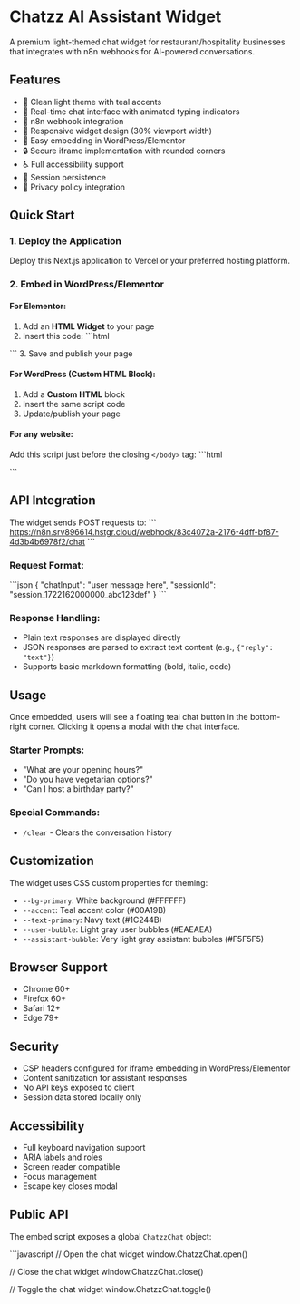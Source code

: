 # Chatzz AI Assistant Widget

A premium light-themed chat widget for restaurant/hospitality businesses that integrates with n8n webhooks for AI-powered conversations.

## Features

- 🎨 Clean light theme with teal accents
- 💬 Real-time chat interface with animated typing indicators
- 🔗 n8n webhook integration
- 📱 Responsive widget design (30% viewport width)
- 🎯 Easy embedding in WordPress/Elementor
- 🔒 Secure iframe implementation with rounded corners
- ♿ Full accessibility support
- 💾 Session persistence
- 🔐 Privacy policy integration

## Quick Start

### 1. Deploy the Application

Deploy this Next.js application to Vercel or your preferred hosting platform.

### 2. Embed in WordPress/Elementor

#### For Elementor:
1. Add an **HTML Widget** to your page
2. Insert this code:
\`\`\`html
<script src="https://YOUR-DOMAIN.vercel.app/embed.js" defer></script>
\`\`\`
3. Save and publish your page

#### For WordPress (Custom HTML Block):
1. Add a **Custom HTML** block
2. Insert the same script code
3. Update/publish your page

#### For any website:
Add this script just before the closing `</body>` tag:
\`\`\`html
<script src="https://YOUR-DOMAIN.vercel.app/embed.js" defer></script>
\`\`\`

## API Integration

The widget sends POST requests to:
\`\`\`
https://n8n.srv896614.hstgr.cloud/webhook/83c4072a-2176-4dff-bf87-4d3b4b6978f2/chat
\`\`\`

### Request Format:
\`\`\`json
{
  "chatInput": "user message here",
  "sessionId": "session_1722162000000_abc123def"
}
\`\`\`

### Response Handling:
- Plain text responses are displayed directly
- JSON responses are parsed to extract text content (e.g., `{"reply": "text"}`)
- Supports basic markdown formatting (bold, italic, code)

## Usage

Once embedded, users will see a floating teal chat button in the bottom-right corner. Clicking it opens a modal with the chat interface.

### Starter Prompts:
- "What are your opening hours?"
- "Do you have vegetarian options?"
- "Can I host a birthday party?"

### Special Commands:
- `/clear` - Clears the conversation history

## Customization

The widget uses CSS custom properties for theming:
- `--bg-primary`: White background (#FFFFFF)
- `--accent`: Teal accent color (#00A19B)
- `--text-primary`: Navy text (#1C244B)
- `--user-bubble`: Light gray user bubbles (#EAEAEA)
- `--assistant-bubble`: Very light gray assistant bubbles (#F5F5F5)

## Browser Support

- Chrome 60+
- Firefox 60+
- Safari 12+
- Edge 79+

## Security

- CSP headers configured for iframe embedding in WordPress/Elementor
- Content sanitization for assistant responses
- No API keys exposed to client
- Session data stored locally only

## Accessibility

- Full keyboard navigation support
- ARIA labels and roles
- Screen reader compatible
- Focus management
- Escape key closes modal

## Public API

The embed script exposes a global `ChatzzChat` object:

\`\`\`javascript
// Open the chat widget
window.ChatzzChat.open()

// Close the chat widget
window.ChatzzChat.close()

// Toggle the chat widget
window.ChatzzChat.toggle()
